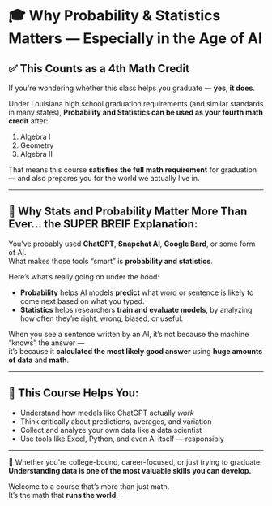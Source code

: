 # 🎓 Why Probability & Statistics Matters — Especially in the Age of AI

## ✅ This Counts as a 4th Math Credit

If you're wondering whether this class helps you graduate — **yes, it does**.

Under Louisiana high school graduation requirements (and similar standards in many states), **Probability and Statistics can be used as your fourth math credit** after:

1. Algebra I  
2. Geometry  
3. Algebra II  

That means this course **satisfies the full math requirement** for graduation — and also prepares you for the world we actually live in.

---

## 🤖 Why Stats and Probability Matter More Than Ever... the SUPER BREIF Explanation:

You’ve probably used **ChatGPT**, **Snapchat AI**, **Google Bard**, or some form of AI.  
What makes those tools “smart” is **probability and statistics**.

Here’s what’s really going on under the hood:

- **Probability** helps AI models **predict** what word or sentence is likely to come next based on what you typed.
- **Statistics** helps researchers **train and evaluate models**, by analyzing how often they’re right, wrong, biased, or useful.

When you see a sentence written by an AI, it’s not because the machine “knows” the answer —  
it’s because it **calculated the most likely good answer** using **huge amounts of data** and **math**.

---

## 🧠 This Course Helps You:
- Understand how models like ChatGPT actually *work*
- Think critically about predictions, averages, and variation
- Collect and analyze your own data like a data scientist
- Use tools like Excel, Python, and even AI itself — responsibly

---

📌 Whether you're college-bound, career-focused, or just trying to graduate:  
**Understanding data is one of the most valuable skills you can develop.**

Welcome to a course that’s more than just math.  
It’s the math that **runs the world**.
